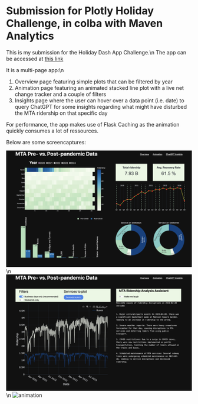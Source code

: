 # Submission for Plotly Holiday Challenge, in colba with Maven Analytics

This is my submission for the Holiday Dash App Challenge.\n
The app can be accessed at [this link](https://mta-data-challenge-2328e0a413db.herokuapp.com/)

It is a multi-page app:\n

1. Overview page featuring simple plots that can be filtered by year
2. Animation page featuring an animated stacked line plot with a live net change tracker and a couple of filters
3. Insights page where the user can hover over a data point (i.e. date) to query ChatGPT for some insights regarding what might have disturbed the MTA ridership on that specific day

For performance, the app makes use of Flask Caching as the animation quickly consumes a lot of ressources.

Below are some screencaptures:

![overview](images/overview.png)\n
![insights](images/insights.png)\n
![animation](images/animation.gif)


